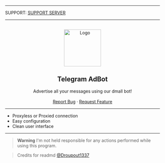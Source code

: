 ---------------------------------------

SUPPORT: [SUPPORT SERVER](https://discord.gg/TJs7rzjVc6)

---------------------------------------
  
<br/>
<div align="center">
  <a href="https://github.com/iLxlo/Discord-Dmall-Bot">
    <img src="https://tr.wikipedia.org/wiki/Discord#/media/Dosya:Discord_logo_new.svg" alt="Logo" width="120" height="120">
  </a>
  
  <h2 align="center">Telegram AdBot</h3>

  <p align="center">
    Advertise all your messages using our dmall bot!
    <br />
    <br />
    <a href="https://github.com/iLxlo/Discord-Dmall-Bot/issues">Report Bug</a>
    ·
    <a href="https://github.com/iLxlo/Discord-Dmall-Bot/issues">Request Feature</a>
  </p>
</div>

---------------------------------------

* Proxyless or Proxied connection
* Easy configuration
* Clean user interface

---------------------------------------

> **Warning**
> I'm not held responsible for any actions performed while using this program.


> Credits for readmd [@Droupout1337](https://github.com/dropout1337)
